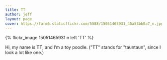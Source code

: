 ```yaml
---
title: TT
author: jeff
layout: page
cover: https://farm6.staticflickr.com/5588/15051465931_45a53bb0a7_n.jpg
---
```


{% flickr_image 15051465931 n left 'TT' %}

Hi, my name is **TT**, and I’m a toy poodle. ("TT" stands for "tauntaun",
since I look a lot like one.)

